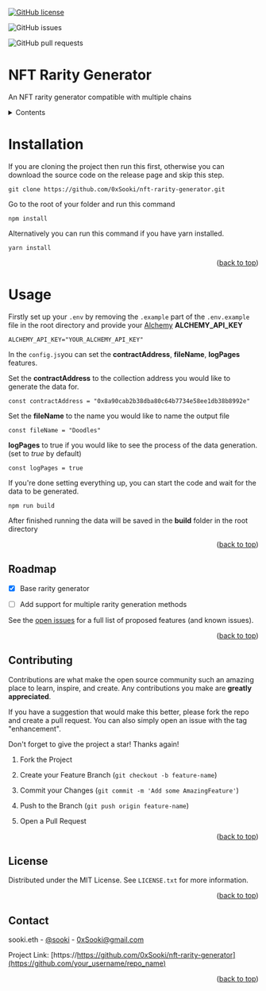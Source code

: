 <div  id="top"></div>

[![GitHub license](https://img.shields.io/github/license/0xSooki/nft-rarity-generator)](https://github.com/0xSooki/nft-rarity-generator/blob/main/LICENSE)

![GitHub issues](https://img.shields.io/github/issues-raw/0xSooki/nft-rarity-generator)

![GitHub pull requests](https://img.shields.io/github/issues-pr/0xSooki/nft-rarity-generator)

# NFT Rarity Generator

An NFT rarity generator compatible with multiple chains

<details>

<summary>Contents</summary>

<ol>

<li><a  href="#installation">Installation</a></li>

<li><a  href="#usage">Usage</a></li>

<li><a  href="#roadmap">Roadmap</a></li>

<li><a  href="#license">License</a></li>

<li><a  href="#contributing">Contributing</a></li>

<li><a  href="#contact">Contact</a></li>

</ol>

</details>

# Installation

If you are cloning the project then run this first, otherwise you can download the source code on the release page and skip this step.

    git clone https://github.com/0xSooki/nft-rarity-generator.git

Go to the root of your folder and run this command

    npm install

Alternatively you can run this command if you have yarn installed.

    yarn install

<p  align="right">(<a  href="#top">back to top</a>)</p>

# Usage

Firstly set up your `.env` by removing the `.example` part of the `.env.example` file in the root directory and provide your [Alchemy](https://www.alchemy.com/) **ALCHEMY_API_KEY**

    ALCHEMY_API_KEY="YOUR_ALCHEMY_API_KEY"

In the `config.js`you can set the **contractAddress**, **fileName**, **logPages** features.

Set the **contractAddress** to the collection address you would like to generate the data for.

    const contractAddress = "0x8a90cab2b38dba80c64b7734e58ee1db38b8992e"

Set the **fileName** to the name you would like to name the output file

    const fileName = "Doodles"

**logPages** to true if you would like to see the process of the data generation. (set to _true_ by default)

    const logPages = true

If you're done setting everything up, you can start the code and wait for the data to be generated.

    npm run build

After finished running the data will be saved in the **build** folder in the root directory

<p  align="right">(<a  href="#top">back to top</a>)</p>

<!-- ROADMAP -->

## Roadmap

- [x] Base rarity generator

- [ ] Add support for multiple rarity generation methods

See the [open issues](https://github.com/0xSooki/nft-rarity-generator/issues) for a full list of proposed features (and known issues).

<p  align="right">(<a  href="#top">back to top</a>)</p>

<!-- CONTRIBUTING -->

## Contributing

Contributions are what make the open source community such an amazing place to learn, inspire, and create. Any contributions you make are **greatly appreciated**.

If you have a suggestion that would make this better, please fork the repo and create a pull request. You can also simply open an issue with the tag "enhancement".

Don't forget to give the project a star! Thanks again!

1. Fork the Project

2. Create your Feature Branch (`git checkout -b feature-name`)

3. Commit your Changes (`git commit -m 'Add some AmazingFeature'`)

4. Push to the Branch (`git push origin feature-name`)

5. Open a Pull Request

<p  align="right">(<a  href="#top">back to top</a>)</p>

<!-- LICENSE -->

## License

Distributed under the MIT License. See `LICENSE.txt` for more information.

<p  align="right">(<a  href="#top">back to top</a>)</p>

<!-- CONTACT -->

## Contact

sooki.eth - [@sooki](https://twitter.com/0xSooki) - 0xSooki@gmail.com

Project Link: [https://https://github.com/0xSooki/nft-rarity-generator](https://github.com/your_username/repo_name)

<p  align="right">(<a  href="#top">back to top</a>)</p>
